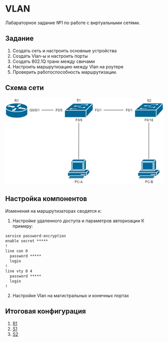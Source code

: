 <a id="chapter-0"></a>
# VLAN
Лабараторное задание №1 по работе с виртуальными сетями.

## Задание
1. Создать сеть и настроить основные устройства
2. Создать Vlan-ы и настроить порты
3. Создать 802.1Q транк между свичами
4. Настроить маршрутизацию между Vlan на роутере
5. Проверить работоспособность маршрутизации.

## Схема сети
![alt-текст](https://github.com/Thor-VR4/CCNA/blob/master/HomeWork/%231%20Vlan/Vlan.png "Стенд №1")

## Настройка компонентов
Изменения на маршрутизаторах сводятся к:
1. Настройке удаленного доступа и параметров авторизации
  К примеру:
  ```
  service password-encryption
  enable secret *****
  !
  line con 0
    password *****
    login
  !
  line vty 0 4
    password *****
    login
  !
  ```
2. Настройке Vlan на магистральных и конечных портах


## Итоговая конфигурация
1. [R1](https://github.com/Thor-VR4/CCNA/blob/master/HomeWork/%231%20Vlan/config/R1.txt)
1. [S1](https://github.com/Thor-VR4/CCNA/blob/master/HomeWork/%231%20Vlan/config/S1.txt)
1. [S2](https://github.com/Thor-VR4/CCNA/blob/master/HomeWork/%231%20Vlan/config/S2.txt)
